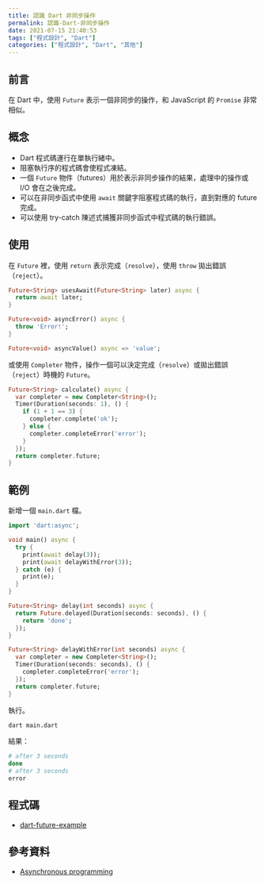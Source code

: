 ```yaml
---
title: 認識 Dart 非同步操作
permalink: 認識-Dart-非同步操作
date: 2021-07-15 21:40:53
tags: ["程式設計", "Dart"]
categories: ["程式設計", "Dart", "其他"]
---
```


## 前言

在 Dart 中，使用 `Future` 表示一個非同步的操作，和 JavaScript 的 `Promise` 非常相似。

## 概念

- Dart 程式碼運行在單執行緒中。
- 阻塞執行序的程式碼會使程式凍結。
- 一個 `Future` 物件（futures）用於表示非同步操作的結果，處理中的操作或 I/O 會在之後完成。
- 可以在非同步函式中使用 `await` 關鍵字阻塞程式碼的執行，直到對應的 future 完成。
- 可以使用 try-catch 陳述式捕獲非同步函式中程式碼的執行錯誤。

## 使用

在 `Future` 裡，使用 `return` 表示完成（`resolve`），使用 `throw` 拋出錯誤（`reject`）。

```DART
Future<String> usesAwait(Future<String> later) async {
  return await later;
}

Future<void> asyncError() async {
  throw 'Error!';
}

Future<void> asyncValue() async => 'value';
```

或使用 `Completer` 物件，操作一個可以決定完成（`resolve`）或拋出錯誤（`reject`）時機的 `Future`。

```DART
Future<String> calculate() async {
  var completer = new Completer<String>();
  Timer(Duration(seconds: 1), () {
    if (1 + 1 == 3) {
      completer.complete('ok');
    } else {
      completer.completeError('error');
    }
  });
  return completer.future;
}
```

## 範例

新增一個 `main.dart` 檔。

```DART
import 'dart:async';

void main() async {
  try {
    print(await delay(3));
    print(await delayWithError(3));
  } catch (e) {
    print(e);
  }
}

Future<String> delay(int seconds) async {
  return Future.delayed(Duration(seconds: seconds), () {
    return 'done';
  });
}

Future<String> delayWithError(int seconds) async {
  var completer = new Completer<String>();
  Timer(Duration(seconds: seconds), () {
    completer.completeError('error');
  });
  return completer.future;
}
```

執行。

```BASH
dart main.dart
```

結果：

```BASH
# after 3 seconds
done
# after 3 seconds
error
```

## 程式碼

- [dart-future-example](https://github.com/memochou1993/dart-future-example)

## 參考資料

- [Asynchronous programming](https://dart.dev/codelabs/async-await)

